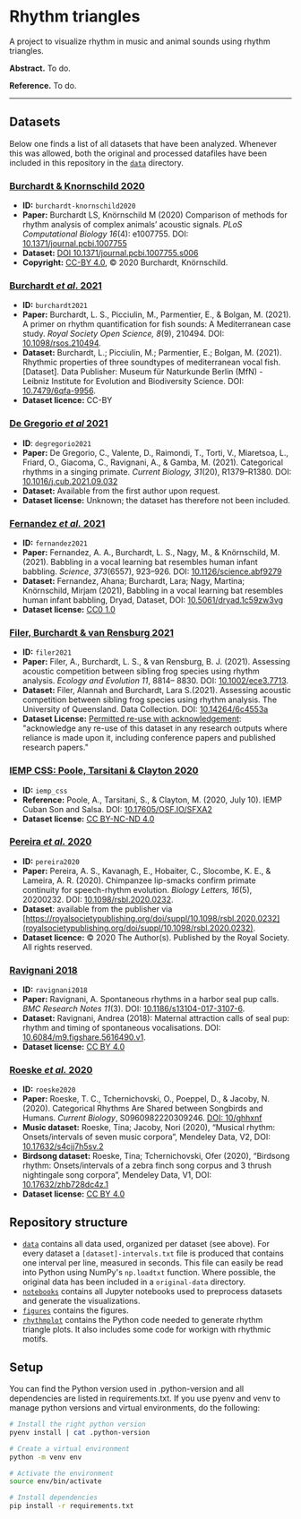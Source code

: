 # Rhythm triangles

A project to visualize rhythm in music and animal sounds using rhythm triangles.

**Abstract.** To do.

**Reference.** To do.

----

## Datasets

Below one finds a list of all datasets that have been analyzed. Whenever this was allowed, both the original and processed datafiles have been included in this repository in the [`data`](data/) directory.


### [Burchardt & Knornschild 2020](notebooks/burchardt-knornschild2020.ipynb)

- **ID:** `burchardt-knornschild2020` 
- **Paper:** Burchardt LS, Knörnschild M (2020) Comparison of methods for rhythm analysis of complex animals’ acoustic signals. *PLoS Computational Biology 16*(4): e1007755. DOI: [10.1371/journal.pcbi.1007755](https://doi.org/10.1371/journal.pcbi.1007755)
- **Dataset:** [DOI 10.1371/journal.pcbi.1007755.s006](https://doi.org/10.1371/journal.pcbi.1007755.s006)
- **Copyright:** [CC-BY 4.0](https://creativecommons.org/licenses/by/4.0/), © 2020 Burchardt, Knörnschild.

### [Burchardt *et al*. 2021](notebooks/burchardt2021.ipynb)

- **ID:** `burchardt2021`
- **Paper:** Burchardt, L. S., Picciulin, M., Parmentier, E., & Bolgan, M. (2021). A primer on rhythm quantification for fish sounds: A Mediterranean case study. *Royal Society Open Science, 8*(9), 210494. DOI: [10.1098/rsos.210494](https://doi.org/10.1098/rsos.210494).
- **Dataset:**  Burchardt, L.; Picciulin, M.; Parmentier, E.; Bolgan, M. (2021). Rhythmic properties of three soundtypes of mediterranean vocal fish. [Dataset]. Data Publisher: Museum für Naturkunde Berlin (MfN) - Leibniz Institute for Evolution and Biodiversity Science. DOI: [10.7479/6qfa-9956](https://doi.org/10.7479/6qfa-9956).
- **Dataset licence:** CC-BY

### [De Gregorio *et al* 2021](notebooks/degregorio2021.ipynb)

- **ID**: `degregorio2021`
- **Paper:** De Gregorio, C., Valente, D., Raimondi, T., Torti, V., Miaretsoa, L., Friard, O., Giacoma, C., Ravignani, A., & Gamba, M. (2021). Categorical rhythms in a singing primate. *Current Biology, 31*(20), R1379–R1380. DOI: [10.1016/j.cub.2021.09.032](https://doi.org/10.1016/j.cub.2021.09.032)
- **Dataset:** Available from the first author upon request.
- **Dataset license:** Unknown; the dataset has therefore not been included.

### [Fernandez *et al.* 2021](notebooks/fernandez2021.ipynb)

- **ID:** `fernandez2021`
- **Paper:** Fernandez, A. A., Burchardt, L. S., Nagy, M., & Knörnschild, M. (2021). Babbling in a vocal learning bat resembles human infant babbling. *Science*, *373*(6557), 923–926. DOI: [10.1126/science.abf9279](https://doi.org/10.1126/science.abf9279)
- **Dataset:** Fernandez, Ahana; Burchardt, Lara; Nagy, Martina; Knörnschild, Mirjam (2021), Babbling in a vocal learning bat resembles human infant babbling, Dryad, Dataset, DOI: [10.5061/dryad.1c59zw3vg](https://doi.org/10.5061/dryad.1c59zw3vg)
- **Dataset license:** [CC0 1.0](https://creativecommons.org/publicdomain/zero/1.0/)

### [Filer, Burchardt & van Rensburg 2021](notebooks/filer2021.ipynb)

- **ID:** `filer2021`
- **Paper:** Filer, A., Burchardt, L. S., & van Rensburg, B. J. (2021). Assessing acoustic competition between sibling frog species using rhythm analysis. *Ecology and Evolution 11*, 8814– 8830. DOI: [10.1002/ece3.7713](https://doi.org/10.1002/ece3.7713).
- **Dataset:** Filer, Alannah and Burchardt, Lara S.(2021). Assessing acoustic competition between sibling frog species using rhythm analysis. The University of Queensland. Data Collection. DOI: [10.14264/6c4553a](https://doi.org/10.14264/6c4553a)
- **Dataset License:** [Permitted re-use with acknowledgement](https://guides.library.uq.edu.au/deposit-your-data/license-reuse-with-acknowledgement): "acknowledge any re-use of this dataset in any research outputs where reliance is made upon it, including conference papers and published research papers."

### [IEMP CSS: Poole, Tarsitani & Clayton 2020](notebooks/iemp_css.ipynb)

- **ID:** `iemp_css`
- **Reference:**  Poole, A., Tarsitani, S., & Clayton, M. (2020, July 10). IEMP Cuban Son and Salsa. DOI: [10.17605/OSF.IO/SFXA2](https://doi.org/10.17605/OSF.IO/SFXA2)
- **Dataset license:** [CC BY-NC-ND 4.0](https://osf.io/zj69b)

### [Pereira *et al.* 2020](notebooks/pereira2020.ipynb)

- **ID:** `pereira2020`
- **Paper:** Pereira, A. S., Kavanagh, E., Hobaiter, C., Slocombe, K. E., & Lameira, A. R. (2020). Chimpanzee lip-smacks confirm primate continuity for speech-rhythm evolution. *Biology Letters, 16*(5), 20200232. DOI: [10.1098/rsbl.2020.0232](https://doi.org/10.1098/rsbl.2020.0232).
- **Dataset**: available from the publisher via [https://royalsocietypublishing.org/doi/suppl/10.1098/rsbl.2020.0232](royalsocietypublishing.org/doi/suppl/10.1098/rsbl.2020.0232).
- **Dataset licence:** © 2020 The Author(s). Published by the Royal Society. All rights reserved.

### [Ravignani 2018](notebooks/ravignani2018.ipynb)

- **ID:** `ravignani2018`
- **Paper:** Ravignani, A. Spontaneous rhythms in a harbor seal pup calls. *BMC Research Notes 11*(3). DOI: [10.1186/s13104-017-3107-6](https://doi.org/10.1186/s13104-017-3107-6).
- **Dataset:** Ravignani, Andrea (2018): Maternal attraction calls of seal pup: rhythm and timing of spontaneous vocalisations. DOI: [10.6084/m9.figshare.5616490.v1](https://doi.org/10.6084/m9.figshare.5616490.v1).
- **Dataset license:** [CC BY 4.0](https://creativecommons.org/licenses/by/4.0/)

### [Roeske *et al.* 2020](notebooks/roeske2020.ipynb)

- **ID:** `roeske2020`
- **Paper:** Roeske, T. C., Tchernichovski, O., Poeppel, D., & Jacoby, N. (2020). Categorical Rhythms Are Shared between Songbirds and Humans. *Current Biology*, S0960982220309246. [DOI: 10/ghhxnf](https://doi.org/10/ghhxnf)
- **Music dataset:** Roeske, Tina; Jacoby, Nori (2020), “Musical rhythm: Onsets/intervals of seven music corpora”, Mendeley Data, V2, DOI: [10.17632/s4cjj7h5sv.2](https://dx.doi.org/10.17632/s4cjj7h5sv.2)
- **Birdsong dataset:** Roeske, Tina; Tchernichovski, Ofer (2020), “Birdsong rhythm: Onsets/intervals of a zebra finch song corpus and 3 thrush nightingale song corpora”, Mendeley Data, V1, DOI: [10.17632/zhb728dc4z.1](https://dx.doi.org/10.17632/zhb728dc4z.1)
- **Dataset license:** [CC BY 4.0](https://creativecommons.org/licenses/by/4.0/)

## Repository structure

- [`data`](data/) contains all data used, organized per dataset (see above). For every dataset a `[dataset]-intervals.txt` file is produced that contains one interval per line, measured in seconds. This file can easily be read into Python using NumPy's `np.loadtxt` function. Where possible, the original data has been included in a `original-data` directory.
- [`notebooks`](notebooks/) contains all Jupyter notebooks used to preprocess datasets and generate the visualizations.
- [`figures`](figures/) contains the figures.
- [`rhythmplot`](rhythmplot/) contains the Python code needed to generate rhythm triangle plots. It also includes some code for workign with rhythmic motifs.

## Setup

You can find the Python version used in .python-version and all dependencies are listed in requirements.txt. If you use pyenv and venv to manage python versions and virtual environments, do the following:

```bash
# Install the right python version
pyenv install | cat .python-version

# Create a virtual environment
python -m venv env

# Activate the environment
source env/bin/activate

# Install dependencies
pip install -r requirements.txt
```